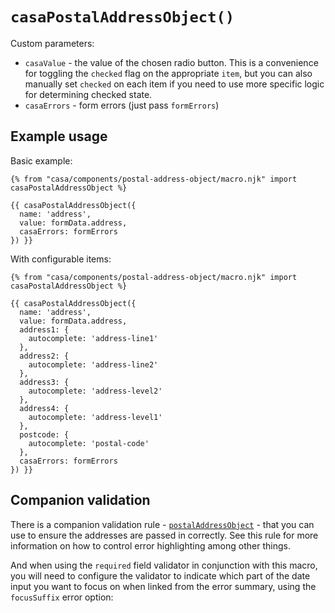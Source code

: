 # `casaPostalAddressObject()`

Custom parameters:

* `casaValue` - the value of the chosen radio button. This is a convenience for toggling the `checked` flag on the appropriate `item`, but you can also manually set `checked` on each item if you need to use more specific logic for determining checked state.
* `casaErrors` - form errors (just pass `formErrors`)

## Example usage

Basic example:

```nunjucks
{% from "casa/components/postal-address-object/macro.njk" import casaPostalAddressObject %}

{{ casaPostalAddressObject({
  name: 'address',
  value: formData.address,
  casaErrors: formErrors
}) }}
```

With configurable items:

```nunjucks
{% from "casa/components/postal-address-object/macro.njk" import casaPostalAddressObject %}

{{ casaPostalAddressObject({
  name: 'address',
  value: formData.address,
  address1: {
    autocomplete: 'address-line1'
  },
  address2: {
    autocomplete: 'address-line2'
  },
  address3: {
    autocomplete: 'address-level2'
  },
  address4: {
    autocomplete: 'address-level1'
  },
  postcode: {
    autocomplete: 'postal-code'
  },
  casaErrors: formErrors
}) }}
```

## Companion validation

There is a companion validation rule - [`postalAddressObject`](../../../../../docs/field-validation-rules.md#postalAddressObject) - that you can use to ensure the addresses are passed in correctly. See this rule for more information on how to control error highlighting among other things.

And when using the `required` field validator in conjunction with this macro, you will need to configure the validator to indicate which part of the date input you want to focus on when linked from the error summary, using the `focusSuffix` error option:
